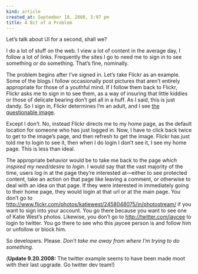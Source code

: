 ```yaml
---
kind: article
created_at: September 18, 2008, 5:07 pm
title: A Bit of a Problem
---
```


<div><p>Let&#8217;s talk about UI for a second, shall we?</p>
<p>I do a lot of stuff on the web. I view a lot of content in the average day, I follow a lot of links. Frequently the sites I go to need me to sign in to see something or do something. That&#8217;s fine, nominally.</p>
<p>The problem begins after I&#8217;ve signed in. Let&#8217;s take Flickr as an example. Some of the blogs I follow occasionally post pictures that aren&#8217;t entirely appropriate for those of a youthful mind. If I follow them back to Flickr, Flickr asks me to sign in to see them, as a way of insuring that little kiddies or those of delicate bearing don&#8217;t get all in a huff. As I said, this is just dandy. So I sign in, Flickr determines I&#8217;m an adult, and I see <a href="http://www.flickr.com/photos/katiewest/2458048075/in/photostream/">the questionable image</a>.</p>
<p>Except I don&#8217;t. No, instead Flickr directs me to my home page, as the default location for someone who has just logged in. Now, I have to click back twice to get to the image&#8217;s page, and then refresh to get the image. Flickr has just told me to login to see it, then when I do login I don&#8217;t see it, I see my home page. This is less than ideal.</p>
<p>The appropriate behavior would be to take me back to the page <i>which inspired my need/desire to login</i>. I would say that the vast majority of the time, users log in at the page they&#8217;re interested at&#8212;either to see protected content, take an action on that page like leaving a comment, or otherwise to deal with an idea on that page. If they were interested in immediately going to their home page, they would login at that url or at the main page. You don&#8217;t go to <a href="http://www.flickr.com/photos/katiewest/2458048075/in/photostream/">http://www.flickr.com/photos/katiewest/2458048075/in/photostream/</a> if you want to sign into your account. You go there because you want to see one of Katie West&#8217;s photos. Likewise, you don&#8217;t go to <a href="http://twitter.com/jaycee">http://twitter.com/jaycee</a> to login to twitter. You go there to see who this jaycee person is and follow him or unfollow or block him.</p>
<p>So developers. Please. <i>Don&#8217;t take me away from where I&#8217;m trying to do something.<br /></i></p>
<p>(<b>Update 9.20.2008:</b> The twitter example seems to have been made moot with their last upgrade. Go twitter dev team!)</p></div>